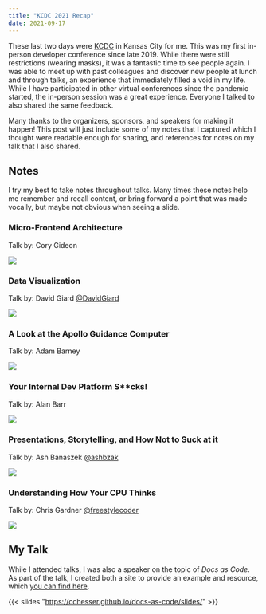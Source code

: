 ```yaml
---
title: "KCDC 2021 Recap"
date: 2021-09-17
---
```


These last two days were [KCDC](https://www.kcdc.info) in Kansas City for me. This was my first in-person developer conference since late 2019. While there were still restrictions (wearing masks), it was a fantastic time to see people again. I was able to meet up with past colleagues and discover new people at lunch and through talks, an experience that immediately filled a void in my life. While I have participated in other virtual conferences since the pandemic started, the in-person session was a great experience. Everyone I talked to also shared the same feedback.

Many thanks to the organizers, sponsors, and speakers for making it happen! This post will just include some of my notes that I captured which I thought were readable enough for sharing, and references for notes on my talk that I also shared.

## Notes

I try my best to take notes throughout talks. Many times these notes help me remember and recall content, or bring forward a point that was made vocally, but maybe not obvious when seeing a slide.

### Micro-Frontend Architecture

Talk by: Cory Gideon

![](/img/kcdc-2021/frontend-arch.jpg)

### Data Visualization

Talk by: David Giard [@DavidGiard](https://twitter.com/DavidGiard)

![](/img/kcdc-2021/data-visualization.jpg)

### A Look at the Apollo Guidance Computer

Talk by: Adam Barney

![](/img/kcdc-2021/apollo-guidance.png)

### Your Internal Dev Platform S**cks!

Talk by: Alan Barr

![](/img/kcdc-2021/internal-dev-platform.jpg)

### Presentations, Storytelling, and How Not to Suck at it

Talk by: Ash Banaszek [@ashbzak](https://twitter.com/ashbzak)

![](/img/kcdc-2021/prez-storytelling.jpg)

### Understanding How Your CPU Thinks

Talk by: Chris Gardner [@freestylecoder](https://twitter.com/freestylecoder)

![](/img/kcdc-2021/understanding-how-your-cpu-thinks.jpg)

## My Talk

While I attended talks, I was also a speaker on the topic of _Docs as Code_. As part of the talk, I created both a site to provide an example and resource, which [you can find here](https://cchesser.github.io/docs-as-code/).

{{< slides "https://cchesser.github.io/docs-as-code/slides/" >}}
